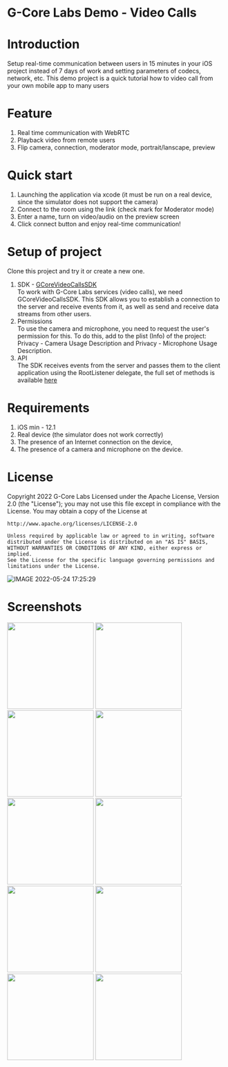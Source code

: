 # G-Core Labs Demo - Video Calls

# Introduction  
Setup real-time communication between users  in 15 minutes in your iOS project instead of 7 days of work and setting parameters of codecs, network, etc. This demo project is a quick tutorial how to video call from your own mobile app to many users  

# Feature

1. Real time communication with WebRTC   
2. Playback video from remote users  
3. Flip camera, connection, moderator mode, portrait/lanscape, preview  

# Quick start  
1. Launching the application via xcode (it must be run on a real device, since the simulator does not support the camera)  
2. Сonnect to the room using the link (check mark for Moderator mode)  
3. Enter a name, turn on video/audio on the preview screen  
4. Click connect button and enjoy real-time communication!  

# Setup of project  
Clone this project and try it or create a new one.

1. SDK - [GCoreVideoCallsSDK](https://github.com/G-Core/ios-demo-video-calls/blob/main/description_GCoreVideoCallsSDK.md)   
To work with G-Core Labs services (video calls), we need GCoreVideoCallsSDK. This SDK allows you to establish a connection to the server and receive events from it, as well as send and receive data streams from other users.
2. Permissions  
To use the camera and microphone, you need to request the user's permission for this. To do this, add to the plist (Info) of the project: Privacy - Camera Usage Description and Privacy - Microphone Usage Description.
3. API   
The SDK receives events from the server and passes them to the client application using the RootListener delegate, the full set of methods is available [here](https://github.com/G-Core/ios-demo-video-calls/blob/main/description_GCoreVideoCallsSDK.md)

# Requirements

1. iOS min - 12.1
2. Real device (the simulator does not work correctly)
3. The presence of an Internet connection on the device,
4. The presence of a camera and microphone on the device.

# License
Copyright 2022 G-Core Labs Licensed under the Apache License, Version 2.0 (the "License"); you may not use this file except in compliance with the License. You may obtain a copy of the License at


    http://www.apache.org/licenses/LICENSE-2.0

    Unless required by applicable law or agreed to in writing, software
    distributed under the License is distributed on an "AS IS" BASIS,
    WITHOUT WARRANTIES OR CONDITIONS OF ANY KIND, either express or implied.
    See the License for the specific language governing permissions and
    limitations under the License.
![IMAGE 2022-05-24 17:25:29]()


# Screenshots

  <img src="https://user-images.githubusercontent.com/78258561/168118034-ac64704c-e456-4d41-a0c8-1bdb7d6f4145.jpg" width="200"> <img src="https://user-images.githubusercontent.com/78258561/168118164-e39a3c4c-c436-4e56-b1cf-797ecb83b5ff.jpg" width="200">   <img src="https://user-images.githubusercontent.com/78258561/168118274-c6b9e88c-829f-4932-871c-b4ef5385c04c.jpg" width="200"> <img src="https://user-images.githubusercontent.com/78258561/168118299-9af905a4-c795-4232-94b7-a38337ea4de3.jpg" width="200"> <img src="https://user-images.githubusercontent.com/78258561/168118821-7823f032-578e-4d32-9c3f-2f6237d99455.jpg" width="200"> 
  <img src="https://user-images.githubusercontent.com/78258561/168118841-efd2671d-a2d5-497f-84a4-2887399eccb2.jpg" width="200"> <img src="https://user-images.githubusercontent.com/78258561/168119127-317c2c37-b894-4529-860e-02767faeb84d.jpg" width="200"> <img src="https://user-images.githubusercontent.com/78258561/170059534-8258e365-3bb4-4ed8-a40b-b2264c838d07.jpg" width="200"> <img src="https://user-images.githubusercontent.com/78258561/168119300-84b8c14d-3b0c-4319-b6a0-e19fd2d05e10.jpg" width="200"> <img src="https://user-images.githubusercontent.com/78258561/168119316-c7f1b3ad-6705-4001-949e-97a18cfc5932.jpg" width="200">
